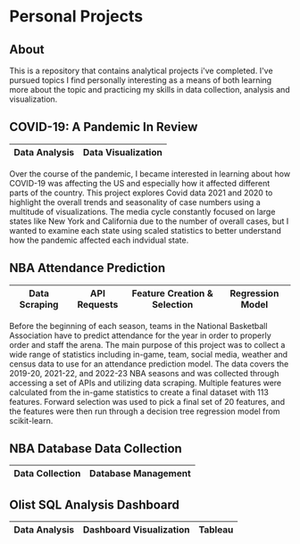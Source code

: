 # Personal Projects

## About
This is a repository that contains analytical projects i've completed. I've pursued topics I find personally interesting as a means of both learning more about the topic and practicing my skills in data collection, analysis and visualization. 

## COVID-19: A Pandemic In Review
| Data Analysis | Data Visualization |
| :---: | :---: |

Over the course of the pandemic, I became interested in learning about how COVID-19 was affecting the US and especially how it affected different parts of the country. This project explores Covid data 2021 and 2020 to highlight the overall trends and seasonality of case numbers using a multitude of visualizations. The media cycle constantly focused on large states like New York and California due to the number of overall cases, but I wanted to examine each state using scaled statistics to better understand how the pandemic affected each indvidual state. 

## NBA Attendance Prediction
| Data Scraping | API Requests | Feature Creation & Selection | Regression Model |
| :---: | :---: | :---: | :---: | 

Before the beginning of each season, teams in the National Basketball Association have to predict attendance for the year in order to properly order and staff the arena. The main purpose of this project was to collect a wide range of statistics including in-game, team, social media, weather and census data to use for an attendance prediction model. The data covers the 2019-20, 2021-22, and 2022-23 NBA seasons and was collected through accessing a set of APIs and utilizing data scraping. Multiple features were calculated from the in-game statistics to create a final dataset with 113 features. Forward selection was used to pick a final set of 20 features, and the features were then run through a decision tree regression model from scikit-learn. 

## NBA Database Data Collection
| Data Collection | Database Management |
| :---: | :---: | 
## Olist SQL Analysis Dashboard
| Data Analysis | Dashboard Visualization | Tableau
| :---: | :---: | :---: |
